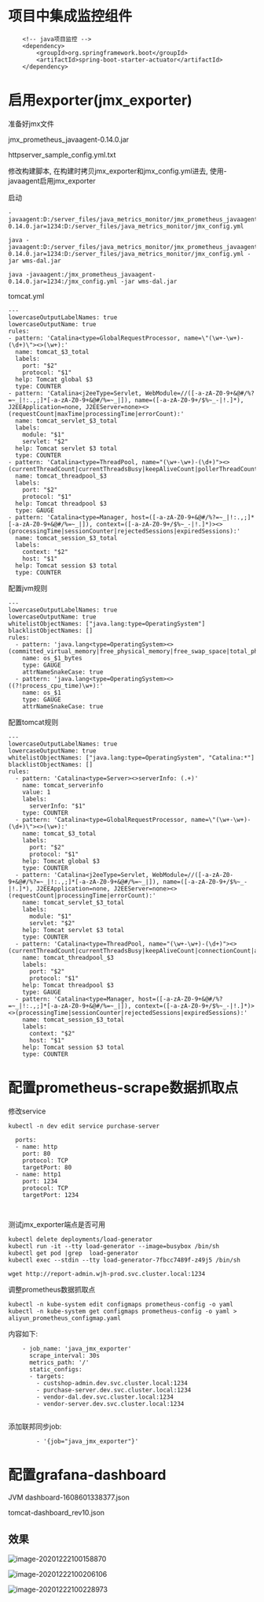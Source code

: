 # 项目中集成监控组件

        <!-- java项目监控 -->
        <dependency>
            <groupId>org.springframework.boot</groupId>
            <artifactId>spring-boot-starter-actuator</artifactId>
        </dependency>
# 启用exporter(jmx_exporter)

准备好jmx文件

jmx_prometheus_javaagent-0.14.0.jar

httpserver_sample_config.yml.txt

修改构建脚本, 在构建时拷贝jmx_exporter和jmx_config.yml进去, 使用-javaagent启用jmx_exporter

启动

```
-javaagent:D:/server_files/java_metrics_monitor/jmx_prometheus_javaagent-0.14.0.jar=1234:D:/server_files/java_metrics_monitor/jmx_config.yml
```



```
java -javaagent:D:/server_files/java_metrics_monitor/jmx_prometheus_javaagent-0.14.0.jar=1234:D:/server_files/java_metrics_monitor/jmx_config.yml -jar wms-dal.jar
```



```
java -javaagent:/jmx_prometheus_javaagent-0.14.0.jar=1234:/jmx_config.yml -jar wms-dal.jar
```





tomcat.yml

```
---   
lowercaseOutputLabelNames: true
lowercaseOutputName: true
rules:
- pattern: 'Catalina<type=GlobalRequestProcessor, name=\"(\w+-\w+)-(\d+)\"><>(\w+):'
  name: tomcat_$3_total
  labels:
    port: "$2"
    protocol: "$1"
  help: Tomcat global $3
  type: COUNTER
- pattern: 'Catalina<j2eeType=Servlet, WebModule=//([-a-zA-Z0-9+&@#/%?=~_|!:.,;]*[-a-zA-Z0-9+&@#/%=~_|]), name=([-a-zA-Z0-9+/$%~_-|!.]*), J2EEApplication=none, J2EEServer=none><>(requestCount|maxTime|processingTime|errorCount):'
  name: tomcat_servlet_$3_total
  labels:
    module: "$1"
    servlet: "$2"
  help: Tomcat servlet $3 total
  type: COUNTER
- pattern: 'Catalina<type=ThreadPool, name="(\w+-\w+)-(\d+)"><>(currentThreadCount|currentThreadsBusy|keepAliveCount|pollerThreadCount|connectionCount):'
  name: tomcat_threadpool_$3
  labels:
    port: "$2"
    protocol: "$1"
  help: Tomcat threadpool $3
  type: GAUGE
- pattern: 'Catalina<type=Manager, host=([-a-zA-Z0-9+&@#/%?=~_|!:.,;]*[-a-zA-Z0-9+&@#/%=~_|]), context=([-a-zA-Z0-9+/$%~_-|!.]*)><>(processingTime|sessionCounter|rejectedSessions|expiredSessions):'
  name: tomcat_session_$3_total
  labels:
    context: "$2"
    host: "$1"
  help: Tomcat session $3 total
  type: COUNTER

```



配置jvm规则

```
---   
lowercaseOutputLabelNames: true
lowercaseOutputName: true
whitelistObjectNames: ["java.lang:type=OperatingSystem"]
blacklistObjectNames: []
rules:
  - pattern: 'java.lang<type=OperatingSystem><>(committed_virtual_memory|free_physical_memory|free_swap_space|total_physical_memory|total_swap_space)_size:'
    name: os_$1_bytes
    type: GAUGE
    attrNameSnakeCase: true
  - pattern: 'java.lang<type=OperatingSystem><>((?!process_cpu_time)\w+):'
    name: os_$1
    type: GAUGE
    attrNameSnakeCase: true
```

配置tomcat规则

```
---   
lowercaseOutputLabelNames: true
lowercaseOutputName: true
whitelistObjectNames: ["java.lang:type=OperatingSystem", "Catalina:*"]
blacklistObjectNames: []
rules:
  - pattern: 'Catalina<type=Server><>serverInfo: (.+)'
    name: tomcat_serverinfo
    value: 1
    labels:
      serverInfo: "$1"
    type: COUNTER
  - pattern: 'Catalina<type=GlobalRequestProcessor, name=\"(\w+-\w+)-(\d+)\"><>(\w+):'
    name: tomcat_$3_total
    labels:
      port: "$2"
      protocol: "$1"
    help: Tomcat global $3
    type: COUNTER
  - pattern: 'Catalina<j2eeType=Servlet, WebModule=//([-a-zA-Z0-9+&@#/%?=~_|!:.,;]*[-a-zA-Z0-9+&@#/%=~_|]), name=([-a-zA-Z0-9+/$%~_-|!.]*), J2EEApplication=none, J2EEServer=none><>(requestCount|processingTime|errorCount):'
    name: tomcat_servlet_$3_total
    labels:
      module: "$1"
      servlet: "$2"
    help: Tomcat servlet $3 total
    type: COUNTER
  - pattern: 'Catalina<type=ThreadPool, name="(\w+-\w+)-(\d+)"><>(currentThreadCount|currentThreadsBusy|keepAliveCount|connectionCount|acceptCount|acceptorThreadCount|pollerThreadCount|maxThreads|minSpareThreads):'
    name: tomcat_threadpool_$3
    labels:
      port: "$2"
      protocol: "$1"
    help: Tomcat threadpool $3
    type: GAUGE
  - pattern: 'Catalina<type=Manager, host=([-a-zA-Z0-9+&@#/%?=~_|!:.,;]*[-a-zA-Z0-9+&@#/%=~_|]), context=([-a-zA-Z0-9+/$%~_-|!.]*)><>(processingTime|sessionCounter|rejectedSessions|expiredSessions):'
    name: tomcat_session_$3_total
    labels:
      context: "$2"
      host: "$1"
    help: Tomcat session $3 total
    type: COUNTER
```



# 配置prometheus-scrape数据抓取点

修改service

```
kubectl -n dev edit service purchase-server

  ports:
  - name: http
    port: 80
    protocol: TCP
    targetPort: 80
  - name: http1
    port: 1234
    protocol: TCP
    targetPort: 1234
    
    
```

测试jmx_exporter端点是否可用

```
kubectl delete deployments/load-generator
kubectl run -it --tty load-generator --image=busybox /bin/sh
kubectl get pod |grep  load-generator
kubectl exec --stdin --tty load-generator-7fbcc7489f-z49j5 /bin/sh

wget http://report-admin.wjh-prod.svc.cluster.local:1234
```

调整prometheus数据抓取点

```
kubectl -n kube-system edit configmaps prometheus-config -o yaml
kubectl -n kube-system get configmaps prometheus-config -o yaml > aliyun_prometheus_configmap.yaml
```

内容如下:

```
    - job_name: 'java_jmx_exporter'
      scrape_interval: 30s 
      metrics_path: '/'
      static_configs:
      - targets:
        - custshop-admin.dev.svc.cluster.local:1234
        - purchase-server.dev.svc.cluster.local:1234
        - vendor-dal.dev.svc.cluster.local:1234
        - vendor-server.dev.svc.cluster.local:1234
        
```

添加联邦同步job:

```
        - '{job="java_jmx_exporter"}'
```



# 配置grafana-dashboard

JVM dashboard-1608601338377.json

tomcat-dashboard_rev10.json

## 效果

![image-20201222100158870](基于jmx和actuator监控java.assets/image-20201222100158870.png)

![image-20201222100206106](基于jmx和actuator监控java.assets/image-20201222100206106.png)

![image-20201222100228973](基于jmx和actuator监控java.assets/image-20201222100228973.png)